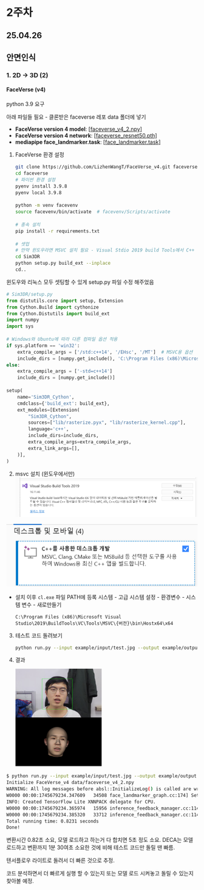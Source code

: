 # 2주차

## 25.04.26



## 안면인식

### 1. 2D -> 3D (2)

#### FaceVerse (v4)

python 3.9 요구

아래 파일들 필요 - 클론받은 faceverse 레포 data 폴더에 넣기

- **FaceVerse version 4 model**: [[faceverse_v4_2.npy\]](https://1drv.ms/u/c/b8eab7b1820a6fa4/EWJOsgGxPMZDkl8xJ_QZB30BpcjNoMVGK9mnUPq5n9-lyw?e=4GvEs9)
- **FaceVerse version 4 network**: [[faceverse_resnet50.pth\]](https://1drv.ms/u/c/b8eab7b1820a6fa4/ETfT_C9Oz1FFlykJdtj3h6MBR1KvQb5BYwesxFykH-7BZA?e=7ti1yj)
- **mediapipe face_landmarker.task**: [[face_landmarker.task\]](https://storage.googleapis.com/mediapipe-models/face_landmarker/face_landmarker/float16/latest/face_landmarker.task)



1. FaceVerse 환경 설정
   ```bash
   git clone https://github.com/LizhenWangT/FaceVerse_v4.git faceverse
   cd faceverse
   # 파이썬 환경 설정
   pyenv install 3.9.8
   pyenv local 3.9.8
   
   python -m venv facevenv
   source facevenv/bin/activate  # facevenv/Scripts/activate
   
   # 종속 설치
   pip install -r requirements.txt
   
   # 셋업
   # 만약 윈도우라면 MSVC 설치 필요 - Visual Stdio 2019 build Tools에서 C++ 데스크톱 개발 설치
   cd Sim3DR
   python setup.py build_ext --inplace
   cd..
   ```

  윈도우와 리눅스 모두 셋팅할 수 있게 setup.py 파일 수정 해주었음
  ```python
  # Sim3DR/setup.py
  from distutils.core import setup, Extension
  from Cython.Build import cythonize
  from Cython.Distutils import build_ext
  import numpy
  import sys
  
  # Windows와 Ubuntu에 따라 다른 컴파일 옵션 적용
  if sys.platform == 'win32':
      extra_compile_args = ['/std:c++14', '/EHsc', '/MT']  # MSVC용 옵션
      include_dirs = [numpy.get_include(), 'C:\Program Files (x86)\Microsoft Visual Studio\2019\BuildTools\VC\Tools\MSVC\14.29.30133\bin\Hostx64\x64']
  else:
      extra_compile_args = ['-std=c++14']
      include_dirs = [numpy.get_include()]
  
  setup(
      name='Sim3DR_Cython',
      cmdclass={'build_ext': build_ext},
      ext_modules=[Extension(
          "Sim3DR_Cython",
          sources=["lib/rasterize.pyx", "lib/rasterize_kernel.cpp"],
          language='c++',
          include_dirs=include_dirs,
          extra_compile_args=extra_compile_args,
          extra_link_args=[],
      )],
  )
  ```

2. msvc 설치 (윈도우에서만)
   ![image-20250426232557691](./assets/image-20250426232557691.png)

![image-20250426232629120](./assets/image-20250426232629120.png)

- 설치 이후 `cl.exe` 파일 PATH에 등록
  시스템 - 고급 시스템 설정 - 환경변수 - 시스템 변수 - 새로만들기

  ```
  C:\Program Files (x86)\Microsoft Visual Studio\2019\BuildTools\VC\Tools\MSVC\{버전}\bin\Hostx64\x64
  ```

3. 테스트 코드 돌려보기
   ```bash
   python run.py --input example/input/test.jpg --output example/output --save_results True --smooth True --save_ply True
   ```

   

4. 결과

   <img src="./assets/test.jpg" alt="test" style="zoom: 25%;" />

```bash
$ python run.py --input example/input/test.jpg --output example/output --save_results True --smooth True --save_ply True
Initialize FaceVerse_v4 data/faceverse_v4_2.npy
WARNING: All log messages before absl::InitializeLog() is called are written to STDERR
W0000 00:00:1745679234.347609   34508 face_landmarker_graph.cc:174] Sets FaceBlendshapesGraph acceleration to xnnpack by default.
INFO: Created TensorFlow Lite XNNPACK delegate for CPU.
W0000 00:00:1745679234.365974   15956 inference_feedback_manager.cc:114] Feedback manager requires a model with a single signature inference. Disabling support for feedback tensors.
W0000 00:00:1745679234.385320   33712 inference_feedback_manager.cc:114] Feedback manager requires a model with a single signature inference. Disabling support for feedback tensors.
Total running time: 0.8231 seconds
Done!
```

변환시간 0.82초 소요, 모델 로드하고 하는거 다 합치면 5초 정도 소요. DECA는 모델 로드하고 변환까지 1분 30여초 소요한 것에 비해 테스트 코드만 돌릴 땐 빠름.



텐서플로우 라이트로 돌려서 더 빠른 것으로 추정.

코드 분석하면서 더 빠르게 실행 할 수 있는지 또는 모델 로드 시켜놓고 돌릴 수 있는지 찾아볼 예정.

